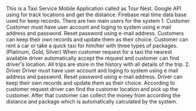 This is a Taxi Service Mobile Application called as Tour Nest.
Google API using for track locations and get the distance.
Firebase real time data base used for keep records.
There are two main users for the system
	1. Customer
		Customer must have user account and loging to system using e mail address and password. Reset password using e-mail address.
		Customers can keep their own records and update them as their choice. 
		Customer can rent a car or take a quick taxi for him/her with three types of packages. (Platinum, Gold, Silver)
		When customer request for a taxi the nearest available driver automatically accept the request and customer can find driver's location.
		All trips are store in the history with all details of the trip.
	2. Driver
		Driver must have user account and loging to system using e mail address and password. Reset password using e-mail address.
		Driver can keep their own records and update them as their choice.
		According to customer request driver can find the customer location and pick up the customer.
		After that customer can collect the money from according the distance and package which is automatically calculated by the system.